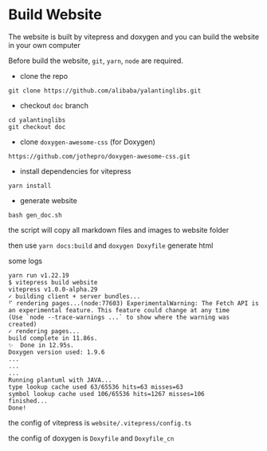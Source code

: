 # Build Website

The website is built by vitepress and doxygen
and you can build the website in your own computer

Before build the website,
`git`, `yarn`, `node` are required.


- clone the repo

```
git clone https://github.com/alibaba/yalantinglibs.git
```

- checkout `doc` branch

```
cd yalantinglibs
git checkout doc
```

- clone `doxygen-awesome-css` (for Doxygen)

```
https://github.com/jothepro/doxygen-awesome-css.git
```

- install dependencies for vitepress


```
yarn install
```

- generate website

```
bash gen_doc.sh
```

the script will copy all markdown files and images to website folder

then use `yarn docs:build` and `doxygen Doxyfile` generate html


some logs
```
yarn run v1.22.19
$ vitepress build website
vitepress v1.0.0-alpha.29
✓ building client + server bundles...
⠋ rendering pages...(node:77603) ExperimentalWarning: The Fetch API is an experimental feature. This feature could change at any time
(Use `node --trace-warnings ...` to show where the warning was created)
✓ rendering pages...
build complete in 11.86s.
✨  Done in 12.95s.
Doxygen version used: 1.9.6
...
...
...
Running plantuml with JAVA...
type lookup cache used 63/65536 hits=63 misses=63
symbol lookup cache used 106/65536 hits=1267 misses=106
finished...
Done!
```

the config of vitepress is `website/.vitepress/config.ts`

the config of doxygen is `Doxyfile` and `Doxyfile_cn`
